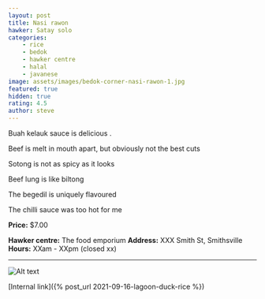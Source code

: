 ```yaml
---
layout: post
title: Nasi rawon
hawker: Satay solo
categories: 
    - rice
    - bedok
    - hawker centre
    - halal
    - javanese
image: assets/images/bedok-corner-nasi-rawon-1.jpg
featured: true
hidden: true
rating: 4.5
author: steve
---
```

Buah kelauk sauce is delicious .

Beef is melt in mouth apart, but obviously not the best cuts

Sotong is not as spicy as it looks

Beef lung is like biltong 

The begedil is uniquely flavoured 

The chilli sauce was too hot for me 

**Price:** $7.00  

**Hawker centre:** The food emporium
**Address:** XXX Smith St, Smithsville  
**Hours:** XXam - XXpm (closed xx)  

***  

![Alt text](/assets/images/image.jpg "description text")

[Internal link]({% post_url 2021-09-16-lagoon-duck-rice %})